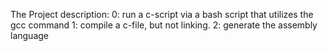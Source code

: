 The Project description:
0: run a c-script via a bash script that utilizes the gcc command
1: compile a c-file, but not linking.
2: generate the assembly language 
